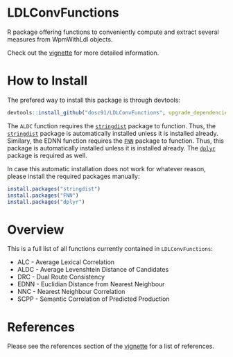 # LDLConvFunctions

R package offering functions to conveniently compute and extract several measures from WpmWithLdl objects.

Check out the [vignette](http://htmlpreview.github.io/?https://github.com/dosc91/LDLConvFunctions/blob/main/vignettes/introduction.html) for more detailed information.

# How to Install

The prefered way to install this package is through devtools:

```r
devtools::install_github("dosc91/LDLConvFunctions", upgrade_dependencies = FALSE)
```

The `ALDC` function requires the [`stringdist`](https://cran.r-project.org/web/packages/stringdist/index.html) package to function. Thus, the [`stringdist`](https://cran.r-project.org/web/packages/stringdist/index.html) package is automatically installed unless it is installed already. Similary, the EDNN function requires the [`FNN`](https://cran.r-project.org/web/packages/FNN/index.html) package to function. Thus, this package is automatically installed unless it is installed already. The [`dplyr`](https://cran.r-project.org/web/packages/dplyr/vignettes/dplyr.html) package is required as well.

In case this automatic installation does not work for whatever reason, please install the required packages manually:

```r
install.packages("stringdist")
install.packages("FNN")
install.packages("dplyr")
```

# Overview

This is a full list of all functions currently contained in `LDLConvFunctions`:

- ALC - Average Lexical Correlation
- ALDC - Average Levenshtein Distance of Candidates
- DRC - Dual Route Consistency
- EDNN - Euclidian Distance from Nearest Neighbour
- NNC - Nearest Neighbour Correlation
- SCPP - Semantic Correlation of Predicted Production

# References

Please see the references section of the [vignette](http://htmlpreview.github.io/?https://github.com/dosc91/LDLConvFunctions/blob/main/vignettes/introduction.html#references) for a list of references.
